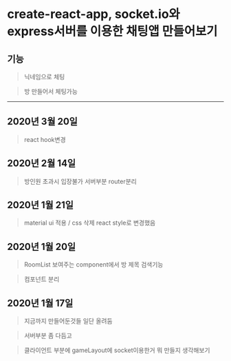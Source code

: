 # create-react-app, socket.io와 express서버를 이용한 채팅앱 만들어보기

## 기능
> 닉네임으로 체팅

> 방 만들어서 체팅가능

------------------------------------------------------------------------------

## 2020년 3월 20일
> react hook변경

## 2020년 2월 14일
> 방인원 초과시 입장불가 
> 서버부분 router분리

## 2020년 1월 21일
> material ui 적용 / css 삭제 react style로 변경했음

## 2020년 1월 20일
> RoomList 보여주는 component에서 방 제목 검색기능 

> 컴포넌트 분리

## 2020년 1월 17일 
> 지금까지 만들어둔것들 일단 올려둠

> 서버부분 좀 다듬고 

> 클라이언트 부분에 gameLayout에 socket이용한거 뭐 만들지 생각해보기